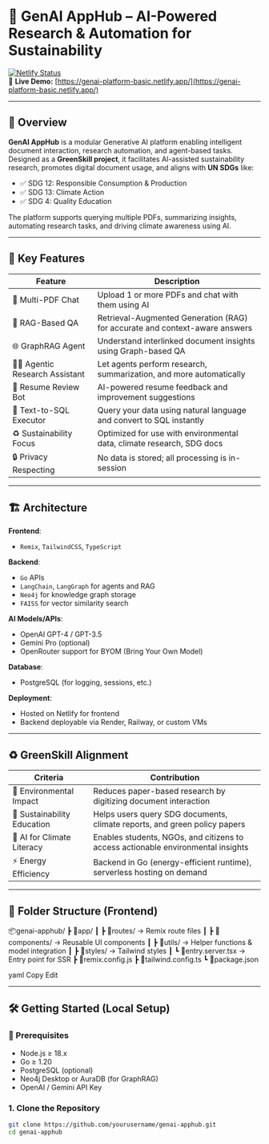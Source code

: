 # 🌿 GenAI AppHub – AI-Powered Research & Automation for Sustainability

[![Netlify Status](https://api.netlify.com/api/v1/badges/your-badge-id-here/deploy-status)](https://genai-platform-basic.netlify.app/)  
🔗 **Live Demo:** [https://genai-platform-basic.netlify.app/](https://genai-platform-basic.netlify.app/)

---

## 🧠 Overview

**GenAI AppHub** is a modular Generative AI platform enabling intelligent document interaction, research automation, and agent-based tasks. Designed as a **GreenSkill project**, it facilitates AI-assisted sustainability research, promotes digital document usage, and aligns with **UN SDGs** like:

- ✅ SDG 12: Responsible Consumption & Production  
- ✅ SDG 13: Climate Action  
- ✅ SDG 4: Quality Education  

The platform supports querying multiple PDFs, summarizing insights, automating research tasks, and driving climate awareness using AI.

---

## 🚀 Key Features

| Feature                             | Description                                                                 |
|-------------------------------------|-----------------------------------------------------------------------------|
| 📄 Multi-PDF Chat                   | Upload 1 or more PDFs and chat with them using AI                          |
| 🧠 RAG-Based QA                     | Retrieval-Augmented Generation (RAG) for accurate and context-aware answers|
| 🌐 GraphRAG Agent                   | Understand interlinked document insights using Graph-based QA              |
| 👨‍💻 Agentic Research Assistant      | Let agents perform research, summarization, and more automatically         |
| 📑 Resume Review Bot               | AI-powered resume feedback and improvement suggestions                     |
| 🧮 Text-to-SQL Executor             | Query your data using natural language and convert to SQL instantly        |
| ♻️ Sustainability Focus            | Optimized for use with environmental data, climate research, SDG docs      |
| 🔒 Privacy Respecting              | No data is stored; all processing is in-session                            |

---

## 🏗️ Architecture

**Frontend**:
- `Remix`, `TailwindCSS`, `TypeScript`

**Backend**:
- `Go` APIs
- `LangChain`, `LangGraph` for agents and RAG
- `Neo4j` for knowledge graph storage
- `FAISS` for vector similarity search

**AI Models/APIs**:
- OpenAI GPT-4 / GPT-3.5
- Gemini Pro (optional)
- OpenRouter support for BYOM (Bring Your Own Model)

**Database**:
- PostgreSQL (for logging, sessions, etc.)

**Deployment**:
- Hosted on Netlify for frontend
- Backend deployable via Render, Railway, or custom VMs

---

## ♻️ GreenSkill Alignment

| Criteria                       | Contribution                                                                 |
|-------------------------------|------------------------------------------------------------------------------|
| 🌱 Environmental Impact       | Reduces paper-based research by digitizing document interaction              |
| 📘 Sustainability Education   | Helps users query SDG documents, climate reports, and green policy papers    |
| 🧠 AI for Climate Literacy    | Enables students, NGOs, and citizens to access actionable environmental insights |
| ⚡ Energy Efficiency           | Backend in Go (energy-efficient runtime), serverless hosting on demand        |

---

## 📂 Folder Structure (Frontend)

📦genai-apphub/
┣ 📁app/
┃ ┣ 📁routes/ → Remix route files
┃ ┣ 📁components/ → Reusable UI components
┃ ┣ 📁utils/ → Helper functions & model integration
┃ ┣ 📁styles/ → Tailwind styles
┃ ┗ 📄entry.server.tsx → Entry point for SSR
┣ 📄remix.config.js
┣ 📄tailwind.config.ts
┗ 📄package.json

yaml
Copy
Edit

---

## 🛠️ Getting Started (Local Setup)

### 🔧 Prerequisites

- Node.js ≥ 18.x  
- Go ≥ 1.20  
- PostgreSQL (optional)
- Neo4j Desktop or AuraDB (for GraphRAG)
- OpenAI / Gemini API Key

### 1. Clone the Repository

```bash
git clone https://github.com/yourusername/genai-apphub.git
cd genai-apphub
